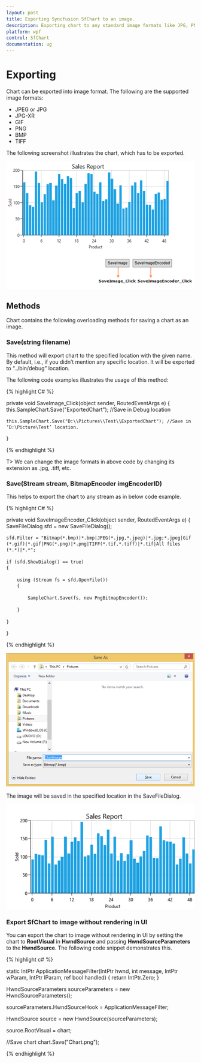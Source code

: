 ```yaml
---
layout: post
title: Exporting Syncfusion SfChart to an image.
description: Exporting chart to any standard image formats like JPG, PNG, etc.
platform: wpf
control: SfChart
documentation: ug
---
```


# Exporting

Chart can be exported into image format. The following are the supported image formats:

* JPEG or JPG
* JPG-XR
* GIF
* PNG
* BMP
* TIFF

The following screenshot illustrates the chart, which has to be exported.

![Chart For Printing](Exporting_images/Exporting.png)

## Methods

Chart contains the following overloading methods for saving a chart as an image.

### Save(string filename)

This method will export chart to the specified location with the given name. By default, i.e., if you didn’t mention any specific location. It will be exported to “../bin/debug” location.

The following code examples illustrates the usage of this method:

{% highlight C# %}

private void SaveImage_Click(object sender, RoutedEventArgs e)
{
    this.SampleChart.Save("ExportedChart"); //Save in Debug location

    this.SampleChart.Save("D:\\Pictures\\Test\\ExportedChart"); //Save in ‘D:\Picture\Test’ location.
}

{% endhighlight %}

T> We can change the image formats in above code by changing its extension as .jpg, .tiff, etc.

### Save(Stream stream, BitmapEncoder imgEncoderID)

This helps to export the chart to any stream as in below code example.

{% highlight C# %}

private void SaveImageEncoder_Click(object sender, RoutedEventArgs e)
{
    SaveFileDialog sfd = new SaveFileDialog();
    
	sfd.Filter = "Bitmap(*.bmp)|*.bmp|JPEG(*.jpg,*.jpeg)|*.jpg;*.jpeg|Gif (*.gif)|*.gif|PNG(*.png)|*.png|TIFF(*.tif,*.tiff)|*.tif|All files (*.*)|*.*";

    if (sfd.ShowDialog() == true)
    {
	
        using (Stream fs = sfd.OpenFile())
        {
		
            SampleChart.Save(fs, new PngBitmapEncoder());
			
        }
		
    }
}

{% endhighlight %}

![Chart For Printing](Exporting_images/ExportLocation.png)

The image will be saved in the specified location in the SaveFileDialog.

![Chart For Printing](Exporting_images/Exported.png)

### Export SfChart to image without rendering in UI

You can export the chart to image without rendering in UI by setting the chart to **RootVisual** in **HwndSource** and passing **HwndSourceParameters** to the **HwndSource**. The following code snippet demonstrates this.

{% highlight c# %}

static IntPtr ApplicationMessageFilter(IntPtr hwnd, int message, IntPtr wParam, IntPtr lParam, ref bool handled)
{
    return IntPtr.Zero;
}


HwndSourceParameters sourceParameters = new HwndSourceParameters();

sourceParameters.HwndSourceHook = ApplicationMessageFilter;

HwndSource source = new HwndSource(sourceParameters);

source.RootVisual = chart;

//Save chart
chart.Save("Chart.png");

{% endhighlight  %}